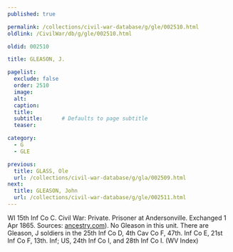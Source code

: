 ```yaml
---
published: true

permalink: /collections/civil-war-database/g/gle/002510.html
oldlink: /CivilWar/db/g/gle/002510.html

oldid: 002510

title: GLEASON, J.

pagelist:
  exclude: false
  order: 2510
  image: 
  alt:
  caption:
  title:
  subtitle:      # Defaults to page subtitle
  teaser:

category: 
  - G 
  - GLE

previous:
  title: GLASS, Ole
  url: /collections/civil-war-database/g/gla/002509.html  
next:
  title: GLEASON, John
  url: /collections/civil-war-database/g/gle/002511.html   
---
```

WI 15th Inf Co C. Civil War: Private. Prisoner at Andersonville. Exchanged 1 Apr 1865. Sources: [ancestry.com](http://ancestry.com/)). No Gleason in this unit. There are Gleason, J soldiers in the 25th Inf Co D, 4th Cav Co F, 47th. Inf Co E, 21st Inf Co F, 13th. Inf; US, 24th Inf Co I, and 28th Inf Co I. (WV Index)